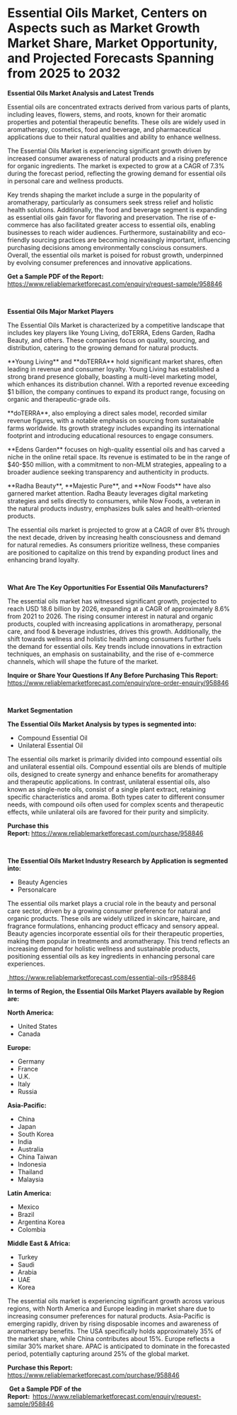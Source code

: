<p><h1>Essential Oils Market, Centers on Aspects such as Market Growth Market Share, Market Opportunity, and Projected Forecasts Spanning from 2025 to 2032</h1></p><p><strong>Essential Oils Market Analysis and Latest Trends</strong></p>
<p><p>Essential oils are concentrated extracts derived from various parts of plants, including leaves, flowers, stems, and roots, known for their aromatic properties and potential therapeutic benefits. These oils are widely used in aromatherapy, cosmetics, food and beverage, and pharmaceutical applications due to their natural qualities and ability to enhance wellness.</p><p>The Essential Oils Market is experiencing significant growth driven by increased consumer awareness of natural products and a rising preference for organic ingredients. The market is expected to grow at a CAGR of 7.3% during the forecast period, reflecting the growing demand for essential oils in personal care and wellness products. </p><p>Key trends shaping the market include a surge in the popularity of aromatherapy, particularly as consumers seek stress relief and holistic health solutions. Additionally, the food and beverage segment is expanding as essential oils gain favor for flavoring and preservation. The rise of e-commerce has also facilitated greater access to essential oils, enabling businesses to reach wider audiences. Furthermore, sustainability and eco-friendly sourcing practices are becoming increasingly important, influencing purchasing decisions among environmentally conscious consumers. Overall, the essential oils market is poised for robust growth, underpinned by evolving consumer preferences and innovative applications.</p></p>
<p><strong>Get a Sample PDF of the Report:&nbsp;</strong> <a href="https://www.reliablemarketforecast.com/enquiry/request-sample/958846?utm_campaign=3619&utm_medium=2&utm_source=Github&utm_content=ia&utm_term=15042025&utm_id=essential-oils">https://www.reliablemarketforecast.com/enquiry/request-sample/958846</a></p>
<p>&nbsp;</p>
<p><strong>Essential Oils Major Market Players</strong></p>
<p><p>The Essential Oils Market is characterized by a competitive landscape that includes key players like Young Living, doTERRA, Edens Garden, Radha Beauty, and others. These companies focus on quality, sourcing, and distribution, catering to the growing demand for natural products.</p><p>**Young Living** and **doTERRA** hold significant market shares, often leading in revenue and consumer loyalty. Young Living has established a strong brand presence globally, boasting a multi-level marketing model, which enhances its distribution channel. With a reported revenue exceeding $1 billion, the company continues to expand its product range, focusing on organic and therapeutic-grade oils.</p><p>**doTERRA**, also employing a direct sales model, recorded similar revenue figures, with a notable emphasis on sourcing from sustainable farms worldwide. Its growth strategy includes expanding its international footprint and introducing educational resources to engage consumers.</p><p>**Edens Garden** focuses on high-quality essential oils and has carved a niche in the online retail space. Its revenue is estimated to be in the range of $40-$50 million, with a commitment to non-MLM strategies, appealing to a broader audience seeking transparency and authenticity in products.</p><p>**Radha Beauty**, **Majestic Pure**, and **Now Foods** have also garnered market attention. Radha Beauty leverages digital marketing strategies and sells directly to consumers, while Now Foods, a veteran in the natural products industry, emphasizes bulk sales and health-oriented products.</p><p>The essential oils market is projected to grow at a CAGR of over 8% through the next decade, driven by increasing health consciousness and demand for natural remedies. As consumers prioritize wellness, these companies are positioned to capitalize on this trend by expanding product lines and enhancing brand loyalty.</p></p>
<p>&nbsp;</p>
<p><strong>What Are The Key Opportunities For Essential Oils Manufacturers?</strong></p>
<p><p>The essential oils market has witnessed significant growth, projected to reach USD 18.6 billion by 2026, expanding at a CAGR of approximately 8.6% from 2021 to 2026. The rising consumer interest in natural and organic products, coupled with increasing applications in aromatherapy, personal care, and food & beverage industries, drives this growth. Additionally, the shift towards wellness and holistic health among consumers further fuels the demand for essential oils. Key trends include innovations in extraction techniques, an emphasis on sustainability, and the rise of e-commerce channels, which will shape the future of the market.</p></p>
<p><strong>Inquire or Share Your Questions If Any Before Purchasing This Report:</strong> <a href="https://www.reliablemarketforecast.com/enquiry/pre-order-enquiry/958846?utm_campaign=3619&utm_medium=2&utm_source=Github&utm_content=ia&utm_term=15042025&utm_id=essential-oils">https://www.reliablemarketforecast.com/enquiry/pre-order-enquiry/958846</a></p>
<p>&nbsp;</p>
<p><strong>Market Segmentation</strong></p>
<p><strong>The Essential Oils Market Analysis by types is segmented into:</strong></p>
<p><ul><li>Compound Essential Oil</li><li>Unilateral Essential Oil</li></ul></p>
<p><p>The essential oils market is primarily divided into compound essential oils and unilateral essential oils. Compound essential oils are blends of multiple oils, designed to create synergy and enhance benefits for aromatherapy and therapeutic applications. In contrast, unilateral essential oils, also known as single-note oils, consist of a single plant extract, retaining specific characteristics and aroma. Both types cater to different consumer needs, with compound oils often used for complex scents and therapeutic effects, while unilateral oils are favored for their purity and simplicity.</p></p>
<p><strong>Purchase this Report:&nbsp;</strong><a href="https://www.reliablemarketforecast.com/purchase/958846?utm_campaign=3619&utm_medium=2&utm_source=Github&utm_content=ia&utm_term=15042025&utm_id=essential-oils">https://www.reliablemarketforecast.com/purchase/958846</a></p>
<p>&nbsp;</p>
<p><strong>The Essential Oils Market Industry Research by Application is segmented into:</strong></p>
<p><ul><li>Beauty Agencies</li><li>Personalcare</li></ul></p>
<p><p>The essential oils market plays a crucial role in the beauty and personal care sector, driven by a growing consumer preference for natural and organic products. These oils are widely utilized in skincare, haircare, and fragrance formulations, enhancing product efficacy and sensory appeal. Beauty agencies incorporate essential oils for their therapeutic properties, making them popular in treatments and aromatherapy. This trend reflects an increasing demand for holistic wellness and sustainable products, positioning essential oils as key ingredients in enhancing personal care experiences.</p></p>
<p><a href="https://www.reliablemarketforecast.com/essential-oils-r958846?utm_campaign=3619&utm_medium=2&utm_source=Github&utm_content=ia&utm_term=15042025&utm_id=essential-oils">&nbsp;https://www.reliablemarketforecast.com/essential-oils-r958846</a></p>
<p><strong>In terms of Region, the Essential Oils Market Players available by Region are:</strong></p>
<p>
    <p> <strong> North America: </strong>
        <ul>
            <li>United States</li>
            <li>Canada</li>
        </ul>
        </p> 
    <p> <strong> Europe: </strong>
        <ul>
            <li>Germany</li>
            <li>France</li>
            <li>U.K.</li>
            <li>Italy</li>
            <li>Russia</li>
        </ul>
        </p> 
    <p> <strong> Asia-Pacific: </strong>
        <ul>
            <li>China</li>
            <li>Japan</li>
            <li>South Korea</li>
            <li>India</li>
            <li>Australia</li>
            <li>China Taiwan</li>
            <li>Indonesia</li>
            <li>Thailand</li>
            <li>Malaysia</li>
        </ul>
        </p> 
    <p> <strong> Latin America: </strong>
        <ul>
            <li>Mexico</li>
            <li>Brazil</li>
            <li>Argentina Korea</li>
            <li>Colombia</li>
        </ul>
        </p> 
    <p> <strong> Middle East & Africa: </strong>
        <ul>
            <li>Turkey</li>
            <li>Saudi</li>
            <li>Arabia</li>
            <li>UAE</li>
            <li>Korea</li>
        </ul>
    </p>
    </p>
<p><p>The essential oils market is experiencing significant growth across various regions, with North America and Europe leading in market share due to increasing consumer preferences for natural products. Asia-Pacific is emerging rapidly, driven by rising disposable incomes and awareness of aromatherapy benefits. The USA specifically holds approximately 35% of the market share, while China contributes about 15%. Europe reflects a similar 30% market share. APAC is anticipated to dominate in the forecasted period, potentially capturing around 25% of the global market.</p></p>
<p><strong>Purchase this Report: </strong><a href="https://www.reliablemarketforecast.com/purchase/958846?utm_campaign=3619&utm_medium=2&utm_source=Github&utm_content=ia&utm_term=15042025&utm_id=essential-oils">https://www.reliablemarketforecast.com/purchase/958846</a></p>
<p>&nbsp;<strong>Get a Sample PDF of the Report:&nbsp;&nbsp;</strong><a href="https://www.reliablemarketforecast.com/enquiry/request-sample/958846?utm_campaign=3619&utm_medium=2&utm_source=Github&utm_content=ia&utm_term=15042025&utm_id=essential-oils">https://www.reliablemarketforecast.com/enquiry/request-sample/958846</a></p>
<p><strong></strong></p>
<p><p></p><p></p><p></p></p>